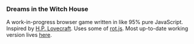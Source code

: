### Dreams in the Witch House

A work-in-progress browser game written in like 95% pure JavaScript. Inspired by [H.P. Lovecraft](http://en.wikipedia.org/wiki/H._P._Lovecraft). Uses some of [rot.js](http://ondras.github.io/rot.js/hp/). Most up-to-date working version lives [here](http://ditwh.herokuapp.com/).